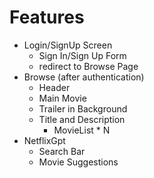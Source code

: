 # Features
- Login/SignUp Screen
    - Sign In/Sign Up Form
    - redirect to Browse Page
- Browse (after authentication)
    - Header
    - Main Movie
    - Trailer in Background
    - Title and Description
        - MovieList * N
- NetflixGpt
    - Search Bar
    - Movie Suggestions

